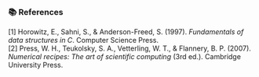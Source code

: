 ### 📚 References

[1] Horowitz, E., Sahni, S., & Anderson-Freed, S. (1997). *Fundamentals of data structures in C*. Computer Science Press.  
[2] Press, W. H., Teukolsky, S. A., Vetterling, W. T., & Flannery, B. P. (2007). *Numerical recipes: The art of scientific computing* (3rd ed.). Cambridge University Press.

